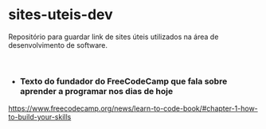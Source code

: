 # sites-uteis-dev
Repositório para guardar link de sites úteis utilizados na área de desenvolvimento de software.

<br>

* ### Texto do fundador do FreeCodeCamp que fala sobre aprender a programar nos dias de hoje
 https://www.freecodecamp.org/news/learn-to-code-book/#chapter-1-how-to-build-your-skills
